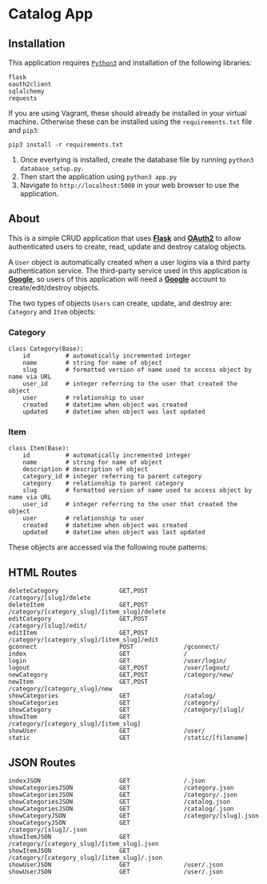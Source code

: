 # Catalog App

## Installation

This application requires [`Python3`](https://www.python.org/download/releases/3.0/) and installation of the following libraries:
    
    flask
    oauth2client
    sqlalchemy
    requests


If you are using Vagrant, these should already be installed in your virtual machine.
Otherwise these can be installed using the `requirements.txt` file and `pip3`:

    pip3 install -r requirements.txt

1) Once evertying is installed, create the database file by running `python3 database_setup.py`.
2) Then start the application using `python3 app.py`
3) Navigate to `http://localhost:5000` in your web browser to use the application.


## About

This is a simple CRUD application that uses [**Flask**](http://flask.pocoo.org/) and [**OAuth2**](https://oauth.net/2/) to allow authenticated users to create, read, update and destroy catalog objects.

A `User` object is automatically created when a user logins via a third party authentication service. The third-party service used in this application is [**Google**](https://developers.google.com/identity/protocols/OAuth2), so users of this application will need a [**Google**](https://accounts.google.com/SignUp?hl=en) account to create/edit/destroy objects.

The two types of objects `Users` can create, update, and destroy are: `Category` and `Item` objects:

### Category
    class Category(Base):
        id          # automatically incremented integer
        name        # string for name of object
        slug        # formatted version of name used to access object by name via URL
        user_id     # integer referring to the user that created the object
        user        # relationship to user
        created     # datetime when object was created
        updated     # datetime when object was last updated
### Item
    class Item(Base):
        id          # automatically incremented integer
        name        # string for name of object
        description # description of object
        category_id # integer referring to parent category
        category    # relationship to parent category
        slug        # formatted version of name used to access object by name via URL
        user_id     # integer referring to the user that created the object
        user        # relationship to user
        created     # datetime when object was created
        updated     # datetime when object was last updated
        
These objects are accessed via the following route patterns:

## HTML Routes
    deleteCategory                 GET,POST          /category/[slug]/delete
    deleteItem                     GET,POST          /category/[category_slug]/[item_slug]/delete
    editCategory                   GET,POST          /category/[slug]/edit/
    editItem                       GET,POST          /category/[category_slug]/[item_slug]/edit
    gconnect                       POST              /gconnect/
    index                          GET               /
    login                          GET               /user/login/
    logout                         GET,POST          /user/logout/
    newCategory                    GET,POST          /category/new/
    newItem                        GET,POST          /category/[category_slug]/new
    showCategories                 GET               /catalog/
    showCategories                 GET               /category/
    showCategory                   GET               /category/[slug]/
    showItem                       GET               /category/[category_slug]/[item_slug]
    showUser                       GET               /user/
    static                         GET               /static/[filename]
    
## JSON Routes
    indexJSON                      GET               /.json
    showCategoriesJSON             GET               /category.json
    showCategoriesJSON             GET               /category/.json
    showCategoriesJSON             GET               /catalog.json
    showCategoriesJSON             GET               /catalog/.json
    showCategoryJSON               GET               /category/[slug].json
    showCategoryJSON               GET               /category/[slug]/.json
    showItemJSON                   GET               /category/[category_slug]/[item_slug].json
    showItemJSON                   GET               /category/[category_slug]/[item_slug]/.json
    showUserJSON                   GET               /user/.json
    showUserJSON                   GET               /user/.json
